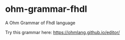 # ohm-grammar-fhdl
A Ohm Grammar of Fhdl language

Try this grammar here: https://ohmlang.github.io/editor/
